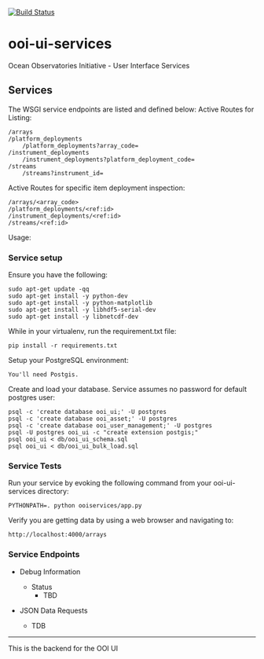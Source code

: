 [![Build Status](https://travis-ci.org/asascience-open/ooi-ui-services.svg?branch=master)](https://travis-ci.org/asascience-open/ooi-ui-services)

ooi-ui-services
===============

Ocean Observatories Initiative - User Interface Services

## Services
The WSGI service endpoints are listed and defined below:
Active Routes for Listing:

    /arrays
    /platform_deployments
        /platform_deployments?array_code=
    /instrument_deployments
        /instrument_deployments?platform_deployment_code=
    /streams
        /streams?instrument_id=

Active Routes for specific item deployment inspection:

    /arrays/<array_code>
    /platform_deployments/<ref:id>
    /instrument_deployments/<ref:id>
    /streams/<ref:id>
    
Usage:
### Service setup
Ensure you have the following:

    sudo apt-get update -qq
    sudo apt-get install -y python-dev
    sudo apt-get install -y python-matplotlib
    sudo apt-get install -y libhdf5-serial-dev
    sudo apt-get install -y libnetcdf-dev
      
While in your virtualenv, run the requirement.txt file:

    pip install -r requirements.txt

Setup your PostgreSQL environment:

    You'll need Postgis.

Create and load your database.  Service assumes no password for default postgres user:

    psql -c 'create database ooi_ui;' -U postgres
    psql -c 'create database ooi_asset;' -U postgres
    psql -c 'create database ooi_user_management;' -U postgres
    psql -U postgres ooi_ui -c "create extension postgis;"
    psql ooi_ui < db/ooi_ui_schema.sql
    psql ooi_ui < db/ooi_ui_bulk_load.sql

### Service Tests
Run your service by evoking the following command from your ooi-ui-services directory:
  
    PYTHONPATH=. python ooiservices/app.py

Verify you are getting data by using a web browser and navigating to:

    http://localhost:4000/arrays

### Service Endpoints

* Debug Information
  * Status
    * TBD

* JSON Data Requests
  * TDB


----

This is the backend for the OOI UI
